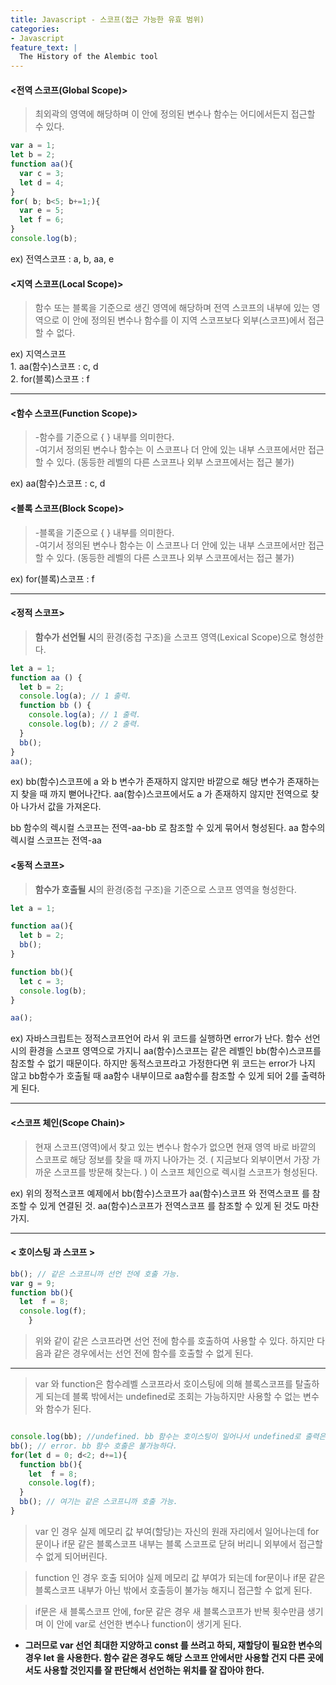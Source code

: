 ```yaml
---
title: Javascript - 스코프(접근 가능한 유효 범위)
categories:
- Javascript
feature_text: |
  The History of the Alembic tool
---
```




#### <전역 스코프(Global Scope)>
>최외곽의 영역에 해당하며 이 안에 정의된 변수나 함수는 어디에서든지 접근할 수 있다.
```javascript
var a = 1;
let b = 2;
function aa(){
  var c = 3;
  let d = 4;
}
for( b; b<5; b+=1;){
  var e = 5;
  let f = 6;
}
console.log(b);
```

ex) 전역스코프 : a, b, aa, e


#### &lt;지역 스코프(Local Scope)&gt;
>함수 또는 블록을 기준으로 생긴 영역에 해당하며 전역 스코프의 내부에 있는 영역으로 이 안에 정의된 변수나 함수를 이 지역 스코프보다 외부(스코프)에서 접근할 수 없다.

ex) 지역스코프<br>
1\. aa(함수)스코프 : c, d<br>
2\. for(블록)스코프 : f

---

#### &lt;함수 스코프(Function Scope)&gt;
>-함수를 기준으로 {  } 내부를 의미한다.<br>
-여기서 정의된 변수나 함수는 이 스코프나 더 안에 있는 내부 스코프에서만 접근할 수 있다. (동등한 레벨의 다른 스코프나 외부 스코프에서는 접근 불가)

ex) aa(함수)스코프 : c, d

#### &lt;블록 스코프(Block Scope)&gt;
>-블록을 기준으로 {  } 내부를 의미한다.<br>
-여기서 정의된 변수나 함수는 이 스코프나 더 안에 있는 내부 스코프에서만 접근할 수 있다. (동등한 레벨의 다른 스코프나 외부 스코프에서는 접근 불가)

ex) for(블록)스코프 : f 

---
#### &lt;정적 스코프&gt;
>**함수가 선언될 시**의 환경(중첩 구조)을 스코프 영역(Lexical Scope)으로 형성한다.

```javascript
let a = 1;
function aa () {
  let b = 2;
  console.log(a); // 1 출력.
  function bb () {
    console.log(a); // 1 출력.
    console.log(b); // 2 출력.
  }
  bb();
}
aa();
```

ex) bb(함수)스코프에 a 와 b 변수가 존재하지 않지만 바깥으로 해당 변수가 존재하는지 찾을 때 까지 뻗어나간다.
aa(함수)스코프에서도 a 가 존재하지 않지만 전역으로 찾아 나가서 값을 가져온다.

bb 함수의 렉시컬 스코프는 전역-aa-bb 로 참조할 수 있게 묶어서 형성된다.
aa 함수의 렉시컬 스코프는 전역-aa


#### &lt;동적 스코프&gt;
>**함수가 호출될 시**의 환경(중첩 구조)을 기준으로 스코프 영역을 형성한다.

```javascript
let a = 1;

function aa(){
  let b = 2;
  bb();
}

function bb(){
  let c = 3;
  console.log(b);
}

aa();
```

ex) 자바스크립트는 정적스코프언어 라서 위 코드를 실행하면 error가 난다.
함수 선언 시의 환경을 스코프 영역으로 가지니 aa(함수)스코프는 같은 레벨인 bb(함수)스코프를 참조할 수 없기 때문이다.
하지만 동적스코프라고 가정한다면 위 코드는 error가 나지 않고 bb함수가 호출될 때 aa함수 내부이므로 aa함수를 참조할 수 있게 되어 2를 출력하게 된다.

---

#### &lt;스코프 체인(Scope Chain)&gt;
>현재 스코프(영역)에서 찾고 있는 변수나 함수가 없으면 현재 영역 바로 바깥의 스코프로 해당 정보를 찾을 때 까지 나아가는 것. ( 지금보다 외부이면서 가장 가까운 스코프를 방문해 찾는다. )
이 스코프 체인으로 렉시컬 스코프가 형성된다.

ex) 위의 정적스코프 예제에서 bb(함수)스코프가 aa(함수)스코프 와 전역스코프 를 참조할 수 있게 연결된 것.
aa(함수)스코프가 전역스코프 를 참조할 수 있게 된 것도 마찬가지.

---

#### < 호이스팅 과 스코프 >

```javascript
bb(); // 같은 스코프니까 선언 전에 호출 가능.
var g = 9;
function bb(){
  let  f = 8;
  console.log(f);
    }
```
>위와 같이 같은 스코프라면 선언 전에 함수를 호출하여 사용할 수 있다. 하지만 다음과 같은 경우에서는 선언 전에 함수를 호출할 수 없게 된다.

---

>var 와 function은 함수레벨 스코프라서 호이스팅에 의해 블록스코프를 탈출하게 되는데
블록 밖에서는 undefined로 조회는 가능하지만 사용할 수 없는 변수와 함수가 된다.


```javascript

console.log(bb); //undefined. bb 함수는 호이스팅이 일어나서 undefined로 출력은 가능.
bb(); // error. bb 함수 호출은 불가능하다.
for(let d = 0; d<2; d+=1){
  function bb(){
    let  f = 8;
    console.log(f);
  }
  bb(); // 여기는 같은 스코프니까 호출 가능.
}
```
>var 인 경우 실제 메모리 값 부여(할당)는 자신의 원래 자리에서 일어나는데 for문이나 if문 같은 블록스코프 내부는 블록 스코프로 닫혀 버리니 외부에서 접근할 수 없게 되어버린다.

>function 인 경우 호출 되어야 실제 메모리 값 부여가 되는데 for문이나 if문 같은 블록스코프 내부가 아닌 밖에서 호출등이 불가능 해지니 접근할 수 없게 된다.

>if문은 새 블록스코프 안에, for문 같은 경우 새 블록스코프가 반복 횟수만큼 생기며 이 안에 var로 선언한 변수나 function이 생기게 된다.

+ **그러므로 var 선언 최대한 지양하고 const 를 쓰려고 하되, 재할당이 필요한 변수의 경우 let 을 사용한다.
함수 같은 경우도 해당 스코프 안에서만 사용할 건지 다른 곳에서도 사용할 것인지를 잘 판단해서 선언하는 위치를 잘 잡아야 한다.**